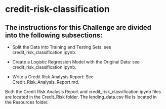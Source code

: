 # credit-risk-classification
## The instructions for this Challenge are divided into the following subsections:

+ Split the Data into Training and Testing Sets: see credit_risk_classification.ipynb.

+ Create a Logistic Regression Model with the Original Data: see credit_risk_classification.ipynb.

+  Write a Credit Risk Analysis Report: See Credit_Risk_Analysis_Report.md.

  Both the Credit Risk Analysis Report and credit_risk_classification.ipynb files are located in the Credit_Risk folder.
  The lending_data.csv file is located in the Resources folder.

